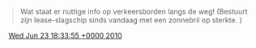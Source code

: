 > Wat staat er nuttige info op verkeersborden langs de weg\! \(Bestuurt zijn lease\-slagschip sinds vandaag met een zonnebril op sterkte\. \)

<img src="../../media/tweet.ico" width="12" /> [Wed Jun 23 18:33:55 +0000 2010](https://twitter.com/DromerDenker/status/16868468247)